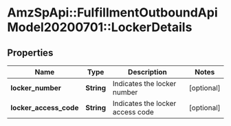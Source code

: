 # AmzSpApi::FulfillmentOutboundApiModel20200701::LockerDetails

## Properties
Name | Type | Description | Notes
------------ | ------------- | ------------- | -------------
**locker_number** | **String** | Indicates the locker number | [optional] 
**locker_access_code** | **String** | Indicates the locker access code | [optional] 

